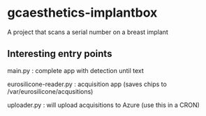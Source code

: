 # gcaesthetics-implantbox
A project that scans a serial number on a breast implant


## Interesting entry points

main.py : complete app with detection until text

eurosilicone-reader.py : acquisition app (saves chips to /var/eurosilicone/acqusitions)

uploader.py : will upload acquisitions to Azure (use this in a CRON)

